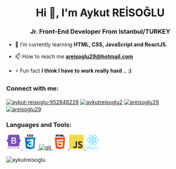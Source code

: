 <h1 align="center">Hi 👋, I'm Aykut REİSOĞLU</h1>
<h3 align="center">Jr. Front-End Developer From Istanbul/TURKEY</h3>



- 🌱 I’m currently learning **HTML, CSS, JavaScript and ReactJS.**

- 📫 How to reach me **areisoglu29@hotmail.com**

- ⚡ Fun fact **I think I have to work really hard .. :)**

<h3 align="left">Connect with me:</h3>
<p align="left">
<a href="https://www.linkedin.com/in/aykutreisoglu/" target="blank"><img align="center" src="https://raw.githubusercontent.com/rahuldkjain/github-profile-readme-generator/master/src/images/icons/Social/linked-in-alt.svg" alt="aykut-reisoglu-952848228" height="30" width="40" /></a>
<a href="https://fb.com/aykutreisoglu2" target="blank"><img align="center" src="https://raw.githubusercontent.com/rahuldkjain/github-profile-readme-generator/master/src/images/icons/Social/facebook.svg" alt="aykutreisoglu2" height="30" width="40" /></a>
<a href="https://instagram.com/areisoglu29" target="blank"><img align="center" src="https://raw.githubusercontent.com/rahuldkjain/github-profile-readme-generator/master/src/images/icons/Social/instagram.svg" alt="areisoglu29" height="30" width="40" /></a>
<a href="https://www.hackerrank.com/areisoglu29" target="blank"><img align="center" src="https://raw.githubusercontent.com/rahuldkjain/github-profile-readme-generator/master/src/images/icons/Social/hackerrank.svg" alt="areisoglu29" height="30" width="40" /></a>
</p>

<h3 align="left">Languages and Tools:</h3>
<p align="left"> <a href="https://getbootstrap.com" target="_blank" rel="noreferrer"> <img src="https://raw.githubusercontent.com/devicons/devicon/master/icons/bootstrap/bootstrap-plain-wordmark.svg" alt="bootstrap" width="40" height="40"/> </a> <a href="https://www.w3schools.com/css/" target="_blank" rel="noreferrer"> <img src="https://raw.githubusercontent.com/devicons/devicon/master/icons/css3/css3-original-wordmark.svg" alt="css3" width="40" height="40"/> </a> <a href="https://git-scm.com/" target="_blank" rel="noreferrer"> <img src="https://www.vectorlogo.zone/logos/git-scm/git-scm-icon.svg" alt="git" width="40" height="40"/> </a> <a href="https://www.w3.org/html/" target="_blank" rel="noreferrer"> <img src="https://raw.githubusercontent.com/devicons/devicon/master/icons/html5/html5-original-wordmark.svg" alt="html5" width="40" height="40"/> </a> <a href="https://developer.mozilla.org/en-US/docs/Web/JavaScript" target="_blank" rel="noreferrer"> <img src="https://raw.githubusercontent.com/devicons/devicon/master/icons/javascript/javascript-original.svg" alt="javascript" width="40" height="40"/> </a> <a href="https://reactjs.org/" target="_blank" rel="noreferrer"> <img src="https://raw.githubusercontent.com/devicons/devicon/master/icons/react/react-original-wordmark.svg" alt="react" width="40" height="40"/> </a> </p>





<p><img align="center" src="https://github-readme-streak-stats.herokuapp.com/?user=aykutreisoglu&" alt="aykutreisoglu" /></p>
